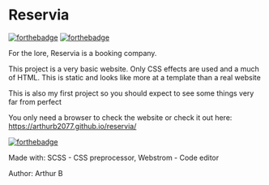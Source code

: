# Reservia
[![forthebadge](https://forthebadge.com/images/badges/uses-html.svg)](https://forthebadge.com) [![forthebadge](https://forthebadge.com/images/badges/uses-css.svg)](https://forthebadge.com)

For the lore, Reservia is a booking company.

This project is a very basic website. Only CSS effects are used and a much of HTML. This is static and looks like more at a template than a real website

This is also my first project so you should expect to see some things very far from perfect

You only need a browser to check the website or check it out here: https://arthurb2077.github.io/reservia/

[![forthebadge](https://forthebadge.com/images/badges/works-on-my-machine.svg)](https://forthebadge.com)

Made with: SCSS - CSS preprocessor, Webstrom - Code editor

Author: Arthur B
